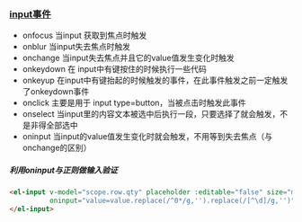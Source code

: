 ### [input事件](https://www.jianshu.com/p/2f1933de55ad)

-  onfocus 当input 获取到焦点时触发 
-  onblur 当input失去焦点时触发 
-  onchange 当input失去焦点并且它的value值发生变化时触发 
-  onkeydown 在 input中有键按住的时候执行一些代码 
-  onkeyup 在input中有键抬起的时候触发的事件，在此事件触发之前一定触发了onkeydown事件 
-  onclick 主要是用于 input type=button，当被点击时触发此事件 
-  onselect 当input里的内容文本被选中后执行一段，只要选择了就会触发，不是非得全部选中 
-  oninput 当input的value值发生变化时就会触发，不用等到失去焦点（与onchange的区别） 

##### 利用oninput与正则做输入验证

```html
<el-input v-model="scope.row.qty" placeholder :editable="false" size="mini"
          oninput="value=value.replace(/^0*/g,'').replace(/[^\d]/g,'')">
</el-input>
```

